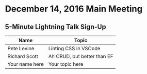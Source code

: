 # December 14, 2016 Main Meeting
## 5-Minute Lightning Talk Sign-Up

Name | Topic
--- | --- 
Pete Levine | Linting CSS in VSCode
Richard Scott | Ah CRUD, but better than EF
Your name here | Your topic here
